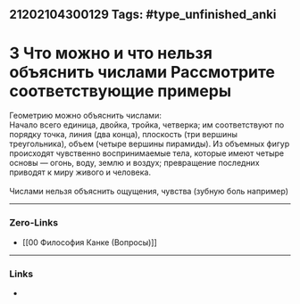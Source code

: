 21202104300129
Tags: #type_unfinished_anki 
---
# 3 Что можно и что нельзя объяснить числами Рассмотрите соответствующие примеры

Геометрию можно объяснить числами: <br>  Начало всего единица, двойка, тройка, четверка; им соответствуют по порядку точка, линия (два конца), плоскость (три вершины треугольника), объем (четыре вершины пирамиды). Из объемных фигур происходят чувственно воспринимаемые тела, которые имеют четыре основы — огонь, воду, землю и воздух; превращение последних приводят к миру живого и человека.<br><br>Числами нельзя объяснить ощущения, чувства (зубную боль например)

---
### Zero-Links
- [[00 Философия Канке (Вопросы)]]
---
### Links
-